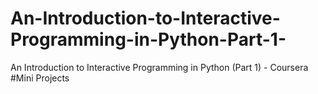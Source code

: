 # An-Introduction-to-Interactive-Programming-in-Python-Part-1-
An Introduction to Interactive Programming in Python (Part 1) - Coursera #Mini Projects
